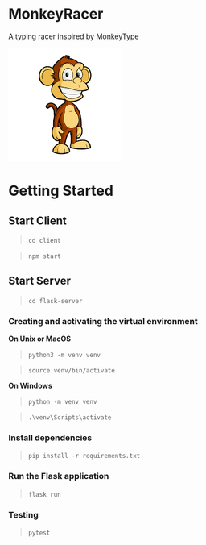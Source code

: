 # MonkeyRacer

A typing racer inspired by MonkeyType

![Monke](./images/monky.png)

# Getting Started

  
## Start Client

>  `cd client`

> `npm start`

  

## Start Server 

>  `cd flask-server`

### Creating and activating the virtual environment
**On Unix or MacOS**

> `python3 -m venv venv`

> `source venv/bin/activate`

 **On Windows**
> `python -m venv venv`

> `.\venv\Scripts\activate`

### Install dependencies

> `pip install -r requirements.txt`

  

### Run the Flask application

> `flask run`

  

### Testing
> `pytest`